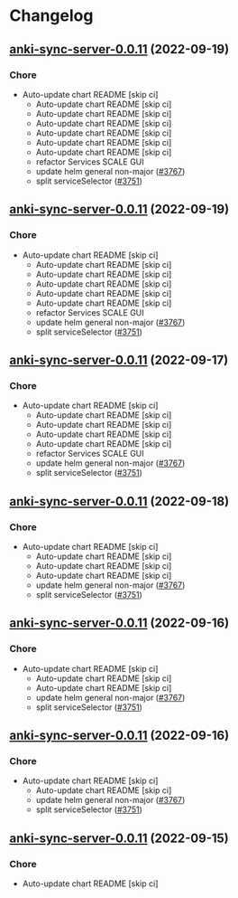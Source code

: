# Changelog



## [anki-sync-server-0.0.11](https://github.com/truecharts/charts/compare/anki-sync-server-0.0.10...anki-sync-server-0.0.11) (2022-09-19)

### Chore

- Auto-update chart README [skip ci]
  - Auto-update chart README [skip ci]
  - Auto-update chart README [skip ci]
  - Auto-update chart README [skip ci]
  - Auto-update chart README [skip ci]
  - Auto-update chart README [skip ci]
  - Auto-update chart README [skip ci]
  - refactor Services SCALE GUI
  - update helm general non-major ([#3767](https://github.com/truecharts/charts/issues/3767))
  - split serviceSelector ([#3751](https://github.com/truecharts/charts/issues/3751))




## [anki-sync-server-0.0.11](https://github.com/truecharts/charts/compare/anki-sync-server-0.0.10...anki-sync-server-0.0.11) (2022-09-19)

### Chore

- Auto-update chart README [skip ci]
  - Auto-update chart README [skip ci]
  - Auto-update chart README [skip ci]
  - Auto-update chart README [skip ci]
  - Auto-update chart README [skip ci]
  - Auto-update chart README [skip ci]
  - refactor Services SCALE GUI
  - update helm general non-major ([#3767](https://github.com/truecharts/charts/issues/3767))
  - split serviceSelector ([#3751](https://github.com/truecharts/charts/issues/3751))




## [anki-sync-server-0.0.11](https://github.com/truecharts/charts/compare/anki-sync-server-0.0.10...anki-sync-server-0.0.11) (2022-09-17)

### Chore

- Auto-update chart README [skip ci]
  - Auto-update chart README [skip ci]
  - Auto-update chart README [skip ci]
  - Auto-update chart README [skip ci]
  - Auto-update chart README [skip ci]
  - refactor Services SCALE GUI
  - update helm general non-major ([#3767](https://github.com/truecharts/charts/issues/3767))
  - split serviceSelector ([#3751](https://github.com/truecharts/charts/issues/3751))




## [anki-sync-server-0.0.11](https://github.com/truecharts/charts/compare/anki-sync-server-0.0.10...anki-sync-server-0.0.11) (2022-09-18)

### Chore

- Auto-update chart README [skip ci]
  - Auto-update chart README [skip ci]
  - Auto-update chart README [skip ci]
  - Auto-update chart README [skip ci]
  - update helm general non-major ([#3767](https://github.com/truecharts/charts/issues/3767))
  - split serviceSelector ([#3751](https://github.com/truecharts/charts/issues/3751))




## [anki-sync-server-0.0.11](https://github.com/truecharts/charts/compare/anki-sync-server-0.0.10...anki-sync-server-0.0.11) (2022-09-16)

### Chore

- Auto-update chart README [skip ci]
  - Auto-update chart README [skip ci]
  - Auto-update chart README [skip ci]
  - update helm general non-major ([#3767](https://github.com/truecharts/charts/issues/3767))
  - split serviceSelector ([#3751](https://github.com/truecharts/charts/issues/3751))




## [anki-sync-server-0.0.11](https://github.com/truecharts/charts/compare/anki-sync-server-0.0.10...anki-sync-server-0.0.11) (2022-09-16)

### Chore

- Auto-update chart README [skip ci]
  - Auto-update chart README [skip ci]
  - update helm general non-major ([#3767](https://github.com/truecharts/charts/issues/3767))
  - split serviceSelector ([#3751](https://github.com/truecharts/charts/issues/3751))




## [anki-sync-server-0.0.11](https://github.com/truecharts/charts/compare/anki-sync-server-0.0.10...anki-sync-server-0.0.11) (2022-09-15)

### Chore

- Auto-update chart README [skip ci]

